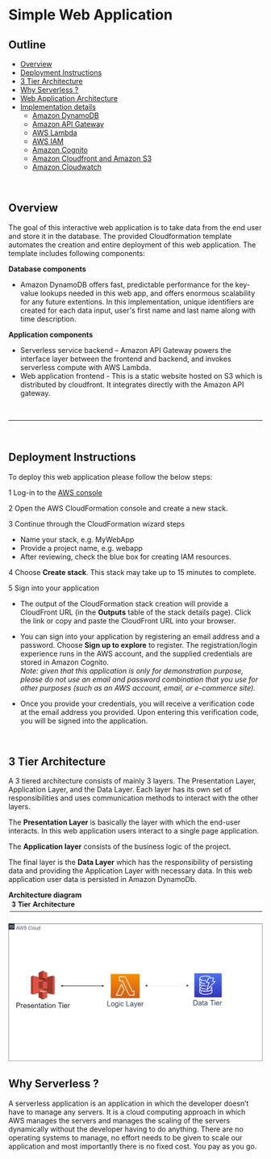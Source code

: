 # Simple Web Application
## Outline

- [Overview](#overview)
- [Deployment Instructions](#deployment-instructions)
- [3 Tier Architecture](#3-tier-architecture)
- [Why Serverless ?](#why-serverless-?)
- [Web Application Architecture](#web-application-architecture)
- [Implementation details](#implementation-details)
  - [Amazon DynamoDB](#amazon-dynamodb)
  - [Amazon API Gateway](#amazon-api-gateway)
  - [AWS Lambda](#aws-lambda)
  - [AWS IAM](#aws-iam)
  - [Amazon Cognito](#amazon-cognito)
  - [Amazon Cloudfront and Amazon S3](#amazon-cloudfront-and-amazon-s3)
  - [Amazon Cloudwatch](#amazon-cloudwatch)


&nbsp;

## Overview

The goal of this interactive web application is to take data from the end user and store it in the database. The provided Cloudformation template automates the creation and entire deployment of this web application. The template includes following components:

**Database components**

*  Amazon DynamoDB offers fast, predictable performance for the key-value lookups needed in this web app, and offers enormous scalability for any future extentions. In this implementation, unique identifiers are created for each data input, user's first name and last name along with time description.

**Application components**

* Serverless service backend – Amazon API Gateway powers the interface layer between the frontend and backend, and invokes serverless compute with AWS Lambda. 
* Web application frontend - This is a static website hosted on S3 which is distributed by cloudfront. It integrates directly with the Amazon API gateway. 

&nbsp;

---

&nbsp;

## Deployment Instructions

To deploy this web application please follow the below steps:

1 Log-in to the [AWS console](https://console.aws.amazon.com/)

2 Open the AWS CloudFormation console and create a new stack. 

3 Continue through the CloudFormation wizard steps

- Name your stack, e.g. MyWebApp
- Provide a project name, e.g. webapp
- After reviewing, check the blue box for creating IAM resources.

4 Choose **Create stack**. This stack may take up to 15 minutes to complete.

5 Sign into your application 

- The output of the CloudFormation stack creation will provide a CloudFront URL (in the **Outputs** table of the stack details page).  Click the link or copy and paste the CloudFront URL into your browser.

- You can sign into your application by registering an email address and a password.  Choose **Sign up to explore** to register.  The registration/login experience runs in the AWS account, and the supplied credentials are stored in Amazon Cognito.  
*Note: given that this application is only for demonstration purpose, please do not use an email and password combination that you use for other purposes (such as an AWS account, email, or e-commerce site).*

- Once you provide your credentials, you will receive a verification code at the email address you provided. Upon entering this verification code, you will be signed into the application.

&nbsp;

## 3 Tier Architecture

A 3 tiered architecture consists of mainly 3 layers. The Presentation Layer, Application Layer, and the Data Layer. Each layer has its own set of responsibilities and uses communication methods to interact with the other layers.

The **Presentation Layer** is basically the layer with which the end-user interacts. In this web application users interact to a single page application.

The **Application layer** consists of the business logic of the project. 

The final layer is the **Data Layer** which has the responsibility of persisting data and providing the Application Layer with necessary data. In this web application user data is persisted in Amazon DynamoDb.

**Architecture diagram**
![](https://github.com/adityadeole24/Deloitte-Challenge/blob/main/Readme-images/3%20Tier%20Architecture.png)

## Why Serverless ?

A serverless application is an application in which the developer doesn’t have to manage any servers. It is a cloud computing approach in which AWS manages the servers and manages the scaling of the servers dynamically without the developer having to do anything. There are no operating systems to manage, no effort needs to be given to scale our application and most importantly there is no fixed cost. You pay as you go.












